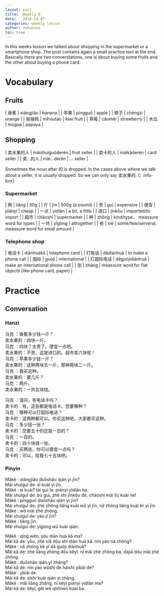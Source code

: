 ```yaml
---
layout: post
title:  Weekly 8
date:   2018-10-07
categories: weekly lesson
author: Johannes
toc: true
---
```


In this weeks lesson we talked about shopping in the supermarket or a smartphone shop.
The post contains again a small practice text at the end. Basically there are two
converstations, one is about buying some fruits and the other about buying a phone card.

# Vocabulary
## Fruits

| 香蕉   | xiāngjiāo | banana     |
| 苹果   | píngguǒ   | apple      |
| 橙子   | chéngzi   | orange     |
| 猕猴桃 | míhóutáo  | kiwi fruit |
| 草莓   | cǎoméi    | strawberry |
| 木瓜   | mùguā     | papaya     |

## Shopping

| 卖水果的人 | màishuǐguǒderén | fruit seller |
| 卖卡的人   | màikǎderén      | card seller  |
| 卖...的人  | mài...derén     | ... seller   |

Sometimes the noun after 的 is dropped. In the cases above where we talk about a seller, it is usually dropped. So we can only say 卖水果的.
{: .info-box}

### Supermarket

| 两   | liǎng   | 50g                                               |
| 斤   | jīn     | 500g (a pound)                                    |
| 贵   | guì     | expensive                                         |
| 便宜 | piányi  | cheap                                             |
| 一点 | yìdiǎn  | a bit, a little                                   |
| 进口 | jìnkǒu  | imported/to import                                |
| 超市 | chāoshì | supermarket                                       |
| 种   | zhǒng   | kind/type， meassure word for types               |
| 一共 | yīgòng  | alltogether                                       |
| 些   | xiē     | some/few/serveral, meassure word for small amount |

### Telephone shop

| 电话卡     | diànhuàkǎ      | telephone card                                          |
| 打电话     | dǎdiànhuà      | to make a phone call                                    |
| 国际       | guójì          | international                                           |
| 打国际电话 | dǎguójìdiànhuà | make an international phone call                        |
| 张         | zhāng          | meassure word for flat objects (like phone card, paper) |

# Practice
## Conversation
### Hanzi

马克    ：香蕉多少钱一斤？  
卖水果的：四块一斤。  
马克    ：四块？太贵了。便宜一点吧。  
卖水果的：不贵，这是进口的。超市卖六块呢！  
马克    ：苹果多少钱一斤？  
卖水果的：这种两块五一斤，那种两块二一斤。  
马克    ：我买这种。  
卖水果的：要几斤？  
马克    ：两斤。  
卖水果的：一共五块钱。

马克  ：请问，有电话卡吗？  
卖卡的：有，这些都是电话卡。您要哪种？  
马克  ：哪种可以打国际电话？  
卖卡的：这两种都可以。你买这种吧，大家都买这种。  
马克  ：多少钱一张？  
卖卡的：您要五十的还是一百的？  
马克  ：一百的。  
卖卡的：四十块钱一张。  
马克  ：买两张，你可以便宜一点吗？  
卖卡的：可以，给我七十五块吧。

### Pinyin

Mǎkè          : xiāngjiāo duōshǎo qián yì jīn?  
Mài shuǐguǐ de: sì kuài yì jīn.  
Mǎkè          : sì kuài? tài guì le. piányi yìdiǎn ba.  
Mài shuǐguǐ de: bú guì, zhè shì jīnkǒu de. chāoshì mài liù kuài ne!  
Mǎkè          : píngguǒ duōshǎo qián yì jīn?  
Mài shuǐguǐ de: zhè zhǒng liǎng kuài wǔ yì jīn, nà zhǒng liǎng kuài èr yì jīn.  
Mǎkè          : wǒ mǎi zhè zhǒng.  
Mài shuǐguǐ de: yào jǐ jīn?  
Mǎkè          : liǎng jīn.  
Mài shuǐguǐ de: yígòng wǔ kuài qián.

Mǎkè     : qǐng wèn, yǒu diàn huà kǎ ma?  
Mài kǎ de: yǒu, zhè xiē dōu shì diàn huà kǎ. nín yào nǎ zhǒng?  
Mǎkè     : nǎ zhǒng kě yǐ dǎ guójì diànhuà?  
Mài kǎ de: zhè liǎng zhǒng dōu kěyǐ. nǐ mǎi zhè zhǒng ba, dàjiā dōu mǎi zhè zhǒng.  
Mǎkè     : duōshǎo qián yì zhāng?  
Mài kǎ de: nín yào wǔshí de háishì yìbǎi de?  
Mǎkè     : yìbǎi de.  
Mài kǎ de: sìshí kuài qián yì zhāng.  
Mǎkè     : mǎi liǎng zhāng, nǐ kěyǐ piányi yìdiǎn ma?  
Mài kǎ de: kěyǐ, gěi wǒ qīshíwǔ kuài ba.
